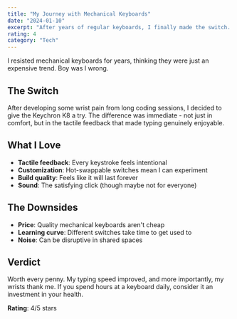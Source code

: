 ```yaml
---
title: "My Journey with Mechanical Keyboards"
date: "2024-01-10"
excerpt: "After years of regular keyboards, I finally made the switch. Here's what I learned."
rating: 4
category: "Tech"
---
```


I resisted mechanical keyboards for years, thinking they were just an expensive trend. Boy was I wrong.

## The Switch

After developing some wrist pain from long coding sessions, I decided to give the Keychron K8 a try. The difference was immediate - not just in comfort, but in the tactile feedback that made typing genuinely enjoyable.

## What I Love

- **Tactile feedback**: Every keystroke feels intentional
- **Customization**: Hot-swappable switches mean I can experiment
- **Build quality**: Feels like it will last forever
- **Sound**: The satisfying click (though maybe not for everyone)

## The Downsides

- **Price**: Quality mechanical keyboards aren't cheap
- **Learning curve**: Different switches take time to get used to
- **Noise**: Can be disruptive in shared spaces

## Verdict

Worth every penny. My typing speed improved, and more importantly, my wrists thank me. If you spend hours at a keyboard daily, consider it an investment in your health.

**Rating**: 4/5 stars